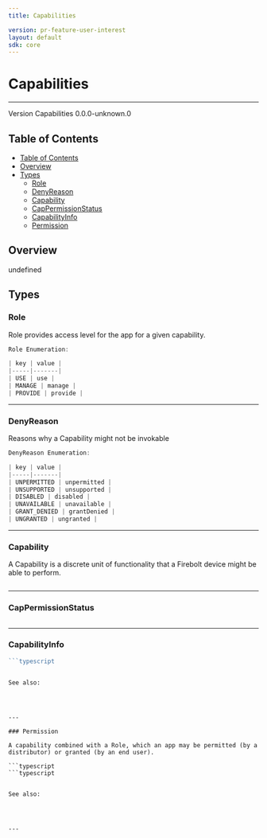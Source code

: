 ```yaml
---
title: Capabilities

version: pr-feature-user-interest
layout: default
sdk: core
---
```


# Capabilities

---

Version Capabilities 0.0.0-unknown.0

## Table of Contents

- [Table of Contents](#table-of-contents)
- [Overview](#overview)
- [Types](#types)
  - [Role](#role)
  - [DenyReason](#denyreason)
  - [Capability](#capability)
  - [CapPermissionStatus](#cappermissionstatus)
  - [CapabilityInfo](#capabilityinfo)
  - [Permission](#permission)

## Overview

undefined

## Types

### Role

Role provides access level for the app for a given capability.

```typescript
Role Enumeration:

| key | value |
|-----|-------|
| USE | use |
| MANAGE | manage |
| PROVIDE | provide |

```

---

### DenyReason

Reasons why a Capability might not be invokable

```typescript
DenyReason Enumeration:

| key | value |
|-----|-------|
| UNPERMITTED | unpermitted |
| UNSUPPORTED | unsupported |
| DISABLED | disabled |
| UNAVAILABLE | unavailable |
| GRANT_DENIED | grantDenied |
| UNGRANTED | ungranted |

```

---

### Capability

A Capability is a discrete unit of functionality that a Firebolt device might be able to perform.

```typescript

```

---

### CapPermissionStatus

```typescript

```

---

### CapabilityInfo

````typescript
```typescript

````

````

See also:




---

### Permission

A capability combined with a Role, which an app may be permitted (by a distributor) or granted (by an end user).

```typescript
```typescript

````

```

See also:




---
```
